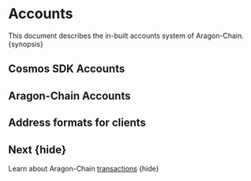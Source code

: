 <!--
order: 1
-->

# Accounts

This document describes the in-built accounts system of Aragon-Chain. {synopsis}

## Cosmos SDK Accounts

<!-- TODO: -->

## Aragon-Chain Accounts

<!-- TODO: -->

## Address formats for clients

## Next {hide}

Learn about Aragon-Chain [transactions](./transactions.md) {hide}

